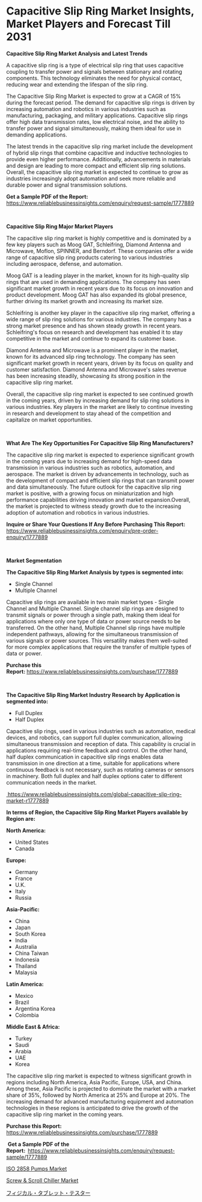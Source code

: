<p><h1>Capacitive Slip Ring Market Insights, Market Players and Forecast Till 2031</h1></p><p><strong>Capacitive Slip Ring Market Analysis and Latest Trends</strong></p>
<p><p>A capacitive slip ring is a type of electrical slip ring that uses capacitive coupling to transfer power and signals between stationary and rotating components. This technology eliminates the need for physical contact, reducing wear and extending the lifespan of the slip ring.</p><p>The Capacitive Slip Ring Market is expected to grow at a CAGR of 15% during the forecast period. The demand for capacitive slip rings is driven by increasing automation and robotics in various industries such as manufacturing, packaging, and military applications. Capacitive slip rings offer high data transmission rates, low electrical noise, and the ability to transfer power and signal simultaneously, making them ideal for use in demanding applications.</p><p>The latest trends in the capacitive slip ring market include the development of hybrid slip rings that combine capacitive and inductive technologies to provide even higher performance. Additionally, advancements in materials and design are leading to more compact and efficient slip ring solutions. Overall, the capacitive slip ring market is expected to continue to grow as industries increasingly adopt automation and seek more reliable and durable power and signal transmission solutions.</p></p>
<p><strong>Get a Sample PDF of the Report:&nbsp;</strong> <a href="https://www.reliablebusinessinsights.com/enquiry/request-sample/1777889">https://www.reliablebusinessinsights.com/enquiry/request-sample/1777889</a></p>
<p>&nbsp;</p>
<p><strong>Capacitive Slip Ring Major Market Players</strong></p>
<p><p>The capacitive slip ring market is highly competitive and is dominated by a few key players such as Moog GAT, Schleifring, Diamond Antenna and Microwave, Moflon, SPINNER, and Berndorf. These companies offer a wide range of capacitive slip ring products catering to various industries including aerospace, defense, and automation.</p><p>Moog GAT is a leading player in the market, known for its high-quality slip rings that are used in demanding applications. The company has seen significant market growth in recent years due to its focus on innovation and product development. Moog GAT has also expanded its global presence, further driving its market growth and increasing its market size.</p><p>Schleifring is another key player in the capacitive slip ring market, offering a wide range of slip ring solutions for various industries. The company has a strong market presence and has shown steady growth in recent years. Schleifring's focus on research and development has enabled it to stay competitive in the market and continue to expand its customer base.</p><p>Diamond Antenna and Microwave is a prominent player in the market, known for its advanced slip ring technology. The company has seen significant market growth in recent years, driven by its focus on quality and customer satisfaction. Diamond Antenna and Microwave's sales revenue has been increasing steadily, showcasing its strong position in the capacitive slip ring market.</p><p>Overall, the capacitive slip ring market is expected to see continued growth in the coming years, driven by increasing demand for slip ring solutions in various industries. Key players in the market are likely to continue investing in research and development to stay ahead of the competition and capitalize on market opportunities.</p></p>
<p>&nbsp;</p>
<p><strong>What Are The Key Opportunities For Capacitive Slip Ring Manufacturers?</strong></p>
<p><p>The capacitive slip ring market is expected to experience significant growth in the coming years due to increasing demand for high-speed data transmission in various industries such as robotics, automation, and aerospace. The market is driven by advancements in technology, such as the development of compact and efficient slip rings that can transmit power and data simultaneously. The future outlook for the capacitive slip ring market is positive, with a growing focus on miniaturization and high performance capabilities driving innovation and market expansion.Overall, the market is projected to witness steady growth due to the increasing adoption of automation and robotics in various industries.</p></p>
<p><strong>Inquire or Share Your Questions If Any Before Purchasing This Report:</strong> <a href="https://www.reliablebusinessinsights.com/enquiry/pre-order-enquiry/1777889">https://www.reliablebusinessinsights.com/enquiry/pre-order-enquiry/1777889</a></p>
<p>&nbsp;</p>
<p><strong>Market Segmentation</strong></p>
<p><strong>The Capacitive Slip Ring Market Analysis by types is segmented into:</strong></p>
<p><ul><li>Single Channel</li><li>Multiple Channel</li></ul></p>
<p><p>Capacitive slip rings are available in two main market types - Single Channel and Multiple Channel. Single channel slip rings are designed to transmit signals or power through a single path, making them ideal for applications where only one type of data or power source needs to be transferred. On the other hand, Multiple Channel slip rings have multiple independent pathways, allowing for the simultaneous transmission of various signals or power sources. This versatility makes them well-suited for more complex applications that require the transfer of multiple types of data or power.</p></p>
<p><strong>Purchase this Report:&nbsp;</strong><a href="https://www.reliablebusinessinsights.com/purchase/1777889">https://www.reliablebusinessinsights.com/purchase/1777889</a></p>
<p>&nbsp;</p>
<p><strong>The Capacitive Slip Ring Market Industry Research by Application is segmented into:</strong></p>
<p><ul><li>Full Duplex</li><li>Half Duplex</li></ul></p>
<p><p>Capacitive slip rings, used in various industries such as automation, medical devices, and robotics, can support full duplex communication, allowing simultaneous transmission and reception of data. This capability is crucial in applications requiring real-time feedback and control. On the other hand, half duplex communication in capacitive slip rings enables data transmission in one direction at a time, suitable for applications where continuous feedback is not necessary, such as rotating cameras or sensors in machinery. Both full duplex and half duplex options cater to different communication needs in the market.</p></p>
<p><a href="https://www.reliablebusinessinsights.com/global-capacitive-slip-ring-market-r1777889">&nbsp;https://www.reliablebusinessinsights.com/global-capacitive-slip-ring-market-r1777889</a></p>
<p><strong>In terms of Region, the Capacitive Slip Ring Market Players available by Region are:</strong></p>
<p>
    <p> <strong> North America: </strong>
        <ul>
            <li>United States</li>
            <li>Canada</li>
        </ul>
        </p> 
    <p> <strong> Europe: </strong>
        <ul>
            <li>Germany</li>
            <li>France</li>
            <li>U.K.</li>
            <li>Italy</li>
            <li>Russia</li>
        </ul>
        </p> 
    <p> <strong> Asia-Pacific: </strong>
        <ul>
            <li>China</li>
            <li>Japan</li>
            <li>South Korea</li>
            <li>India</li>
            <li>Australia</li>
            <li>China Taiwan</li>
            <li>Indonesia</li>
            <li>Thailand</li>
            <li>Malaysia</li>
        </ul>
        </p> 
    <p> <strong> Latin America: </strong>
        <ul>
            <li>Mexico</li>
            <li>Brazil</li>
            <li>Argentina Korea</li>
            <li>Colombia</li>
        </ul>
        </p> 
    <p> <strong> Middle East & Africa: </strong>
        <ul>
            <li>Turkey</li>
            <li>Saudi</li>
            <li>Arabia</li>
            <li>UAE</li>
            <li>Korea</li>
        </ul>
    </p>
    </p>
<p><p>The capacitive slip ring market is expected to witness significant growth in regions including North America, Asia Pacific, Europe, USA, and China. Among these, Asia Pacific is projected to dominate the market with a market share of 35%, followed by North America at 25% and Europe at 20%. The increasing demand for advanced manufacturing equipment and automation technologies in these regions is anticipated to drive the growth of the capacitive slip ring market in the coming years.</p></p>
<p><strong>Purchase this Report: </strong><a href="https://www.reliablebusinessinsights.com/purchase/1777889">https://www.reliablebusinessinsights.com/purchase/1777889</a></p>
<p>&nbsp;<strong>Get a Sample PDF of the Report:&nbsp;&nbsp;</strong><a href="https://www.reliablebusinessinsights.com/enquiry/request-sample/1777889">https://www.reliablebusinessinsights.com/enquiry/request-sample/1777889</a></p>
<p><strong></strong></p>
<p><p><a href="https://github.com/joannagoyvaerts/Market-Research-Report-List-3/blob/main/iso-2858-pumps-market.md">ISO 2858 Pumps Market</a></p><p><a href="https://view.publitas.com/reportprime-1/global-screw-scroll-chiller-market-analysis-trends-forecasts-and-growth-opportunities-2024-2031-in-189-pages-report/">Screw & Scroll Chiller Market</a></p><p><a href="https://github.com/decker5351/Market-Research-Report-List-2/blob/main/8081296163039.md">フィジカル・タブレット・テスター</a></p></p>
